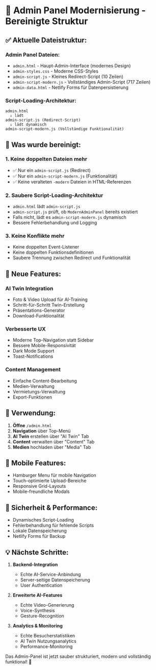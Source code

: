 # 🎨 Admin Panel Modernisierung - Bereinigte Struktur

## ✅ Aktuelle Dateistruktur:

### **Admin Panel Dateien:**
- `admin.html` - Haupt-Admin-Interface (modernes Design)
- `admin-styles.css` - Moderne CSS-Styles
- `admin-script.js` - Kleines Redirect-Script (10 Zeilen)
- `admin-script-modern.js` - Vollständiges Admin-Script (717 Zeilen)
- `admin-data.html` - Netlify Forms für Datenpersistierung

### **Script-Loading-Architektur:**
```
admin.html 
  ↓ lädt
admin-script.js (Redirect-Script)
  ↓ lädt dynamisch
admin-script-modern.js (Vollständige Funktionalität)
```

## 🔧 Was wurde bereinigt:

### 1. **Keine doppelten Dateien mehr**
- ✅ Nur ein `admin-script.js` (Redirect)
- ✅ Nur ein `admin-script-modern.js` (Funktionalität)
- ✅ Keine veralteten `-modern` Dateien in HTML-Referenzen

### 2. **Saubere Script-Loading-Architektur**
- `admin.html` lädt `admin-script.js`
- `admin-script.js` prüft, ob `ModernAdminPanel` bereits existiert
- Falls nicht, lädt es `admin-script-modern.js` dynamisch
- Bessere Fehlerbehandlung und Logging

### 3. **Keine Konflikte mehr**
- Keine doppelten Event-Listener
- Keine doppelten Funktionsdefinitionen
- Saubere Trennung zwischen Redirect und Funktionalität

## 🎯 Neue Features:

### **AI Twin Integration**
- Foto & Video Upload für AI-Training
- Schritt-für-Schritt Twin-Erstellung
- Präsentations-Generator
- Download-Funktionalität

### **Verbesserte UX**
- Moderne Top-Navigation statt Sidebar
- Bessere Mobile-Responsivität
- Dark Mode Support
- Toast-Notifications

### **Content Management**
- Einfache Content-Bearbeitung
- Medien-Verwaltung
- Vermietungs-Verwaltung
- Export-Funktionen

## 🚀 Verwendung:

1. **Öffne** `/admin.html`
2. **Navigation** über Top-Menü
3. **AI Twin** erstellen über "AI Twin" Tab
4. **Content** verwalten über "Content" Tab
5. **Medien** hochladen über "Media" Tab

## 📱 Mobile Features:

- Hamburger Menu für mobile Navigation
- Touch-optimierte Upload-Bereiche
- Responsive Grid-Layouts
- Mobile-freundliche Modals

## 🔐 Sicherheit & Performance:

- Dynamisches Script-Loading
- Fehlerbehandlung für fehlende Scripts
- Lokale Datenspeicherung
- Netlify Forms für Backup

## 💡 Nächste Schritte:

1. **Backend-Integration**
   - Echte AI-Service-Anbindung
   - Server-seitige Datenspeicherung
   - User Authentication

2. **Erweiterte AI-Features**
   - Echte Video-Generierung
   - Voice-Synthesis
   - Gesture-Recognition

3. **Analytics & Monitoring**
   - Echte Besucherstatistiken
   - AI Twin Nutzungsanalytics
   - Performance-Monitoring

Das Admin-Panel ist jetzt sauber strukturiert, modern und vollständig funktional! 🎉
